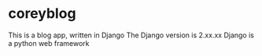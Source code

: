 # coreyblog

This is a blog app, written in Django
The Django version is 2.xx.xx
Django is a python web framework
